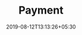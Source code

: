---
title: "Payment"
date: 2019-08-12T13:13:26+05:30
type: "credit-report/resume/proprietorship"
layout: "payment"

currentinfo: 'completed'
currentpayment: 'incomplete'
currentkyc: ''
currentreport: ''

loggedin: true
progressBar: true
---